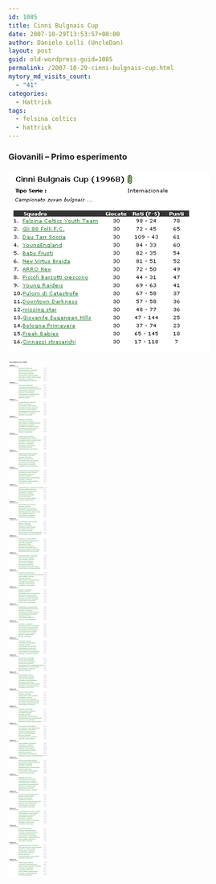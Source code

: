 ```yaml
---
id: 1085
title: Cinni Bulgnais Cup
date: 2007-10-29T13:53:57+00:00
author: Daniele Lolli (UncleDan)
layout: post
guid: old-wordpress-guid=1085
permalink: /2007-10-29-cinni-bulgnais-cup.html
mytory_md_visits_count:
  - "41"
categories:
  - Hattrick
tags:
  - felsina celtics
  - hattrick
---
```

### **Giovanili &#8211; Primo esperimento**
  
![Giovanili - Stagione 1 - Classifica](/wp-content/uploads/2007/10/cinni1-classifica.png)

![Giovanili - Stagione 1 - Calendario](/wp-content/uploads/2007/10/cinni2-calendario.png)